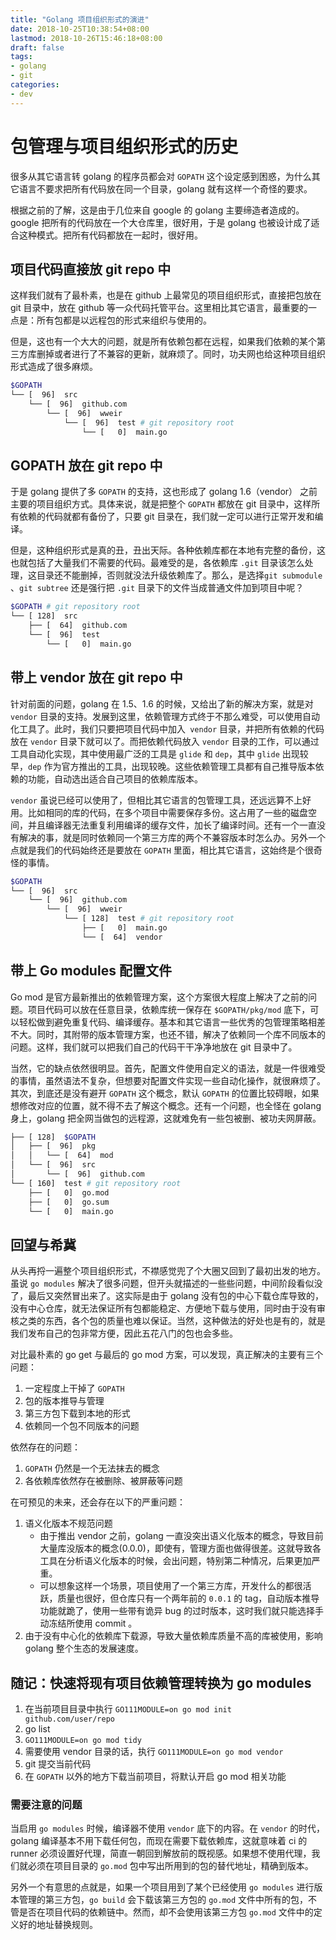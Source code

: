 ```yaml
---
title: "Golang 项目组织形式的演进"
date: 2018-10-25T10:38:54+08:00
lastmod: 2018-10-26T15:46:18+08:00
draft: false
tags:
- golang
- git
categories:
- dev
---
```


# 包管理与项目组织形式的历史

很多从其它语言转 golang 的程序员都会对 `GOPATH` 这个设定感到困惑，为什么其它语言不要求把所有代码放在同一个目录，golang 就有这样一个奇怪的要求。

根据之前的了解，这是由于几位来自 google 的 golang 主要缔造者造成的。google 把所有的代码放在一个大仓库里，很好用，于是 golang 也被设计成了适合这种模式。把所有代码都放在一起时，很好用。

## 项目代码直接放 git repo 中

这样我们就有了最朴素，也是在 github 上最常见的项目组织形式，直接把包放在 git 目录中，放在 github 等一众代码托管平台。这里相比其它语言，最重要的一点是：所有包都是以远程包的形式来组织与使用的。

但是，这也有一个大大的问题，就是所有依赖包都在远程，如果我们依赖的某个第三方库删掉或者进行了不兼容的更新，就麻烦了。同时，功夫网也给这种项目组织形式造成了很多麻烦。

```bash
$GOPATH
└── [  96]  src
    └── [  96]  github.com
        └── [  96]  wweir
            └── [  96]  test # git repository root
                └── [   0]  main.go
```



## GOPATH 放在 git repo 中

于是 golang 提供了多 `GOPATH` 的支持，这也形成了 golang 1.6（vendor） 之前主要的项目组织方式。具体来说，就是把整个 `GOPATH` 都放在 git 目录中，这样所有依赖的代码就都有备份了，只要 git 目录在，我们就一定可以进行正常开发和编译。

但是，这种组织形式是真的丑，丑出天际。各种依赖库都在本地有完整的备份，这也就包括了大量我们不需要的代码。最难受的是，各依赖库 `.git` 目录该怎么处理，这目录还不能删掉，否则就没法升级依赖库了。那么，是选择`git submodule` 、`git subtree` 还是强行把 `.git` 目录下的文件当成普通文件加到项目中呢？

```bash
$GOPATH # git repository root
└── [ 128]  src
    ├── [  64]  github.com
    └── [  96]  test
        └── [   0]  main.go
```



## 带上 vendor 放在 git repo 中

针对前面的问题，golang 在 1.5、1.6 的时候，又给出了新的解决方案，就是对 `vendor` 目录的支持。发展到这里，依赖管理方式终于不那么难受，可以使用自动化工具了。此时，我们只要把项目代码中加入` vendor` 目录，并把所有依赖的代码放在 `vendor` 目录下就可以了。而把依赖代码放入 `vendor` 目录的工作，可以通过工具自动化实现，其中使用最广泛的工具是 `glide` 和 `dep`，其中 `glide` 出现较早，`dep` 作为官方推出的工具，出现较晚。这些依赖管理工具都有自己推导版本依赖的功能，自动选出适合自己项目的依赖库版本。

`vendor` 虽说已经可以使用了，但相比其它语言的包管理工具，还远远算不上好用。比如相同的库的代码，在多个项目中需要保存多份。这占用了一些的磁盘空间，并且编译器无法重复利用编译的缓存文件，加长了编译时间。还有一个一直没有解决的事，就是同时依赖同一个第三方库的两个不兼容版本时怎么办。另外一个点就是我们的代码始终还是要放在 `GOPATH` 里面，相比其它语言，这始终是个很奇怪的事情。

```bash
$GOPATH
└── [  96]  src
    └── [  96]  github.com
        └── [  96]  wweir
            └── [ 128]  test # git repository root
                ├── [   0]  main.go
                └── [  64]  vendor
```



## 带上 Go modules 配置文件

Go mod 是官方最新推出的依赖管理方案，这个方案很大程度上解决了之前的问题。项目代码可以放在任意目录，依赖库统一保存在 `$GOPATH/pkg/mod` 底下，可以轻松做到避免重复代码、编译缓存。基本和其它语言一些优秀的包管理策略相差不大。同时，其附带的版本管理方案，也还不错，解决了依赖同一个库不同版本的问题。这样，我们就可以把我们自己的代码干干净净地放在 git 目录中了。

当然，它的缺点依然很明显。首先，配置文件使用自定义的语法，就是一件很难受的事情，虽然语法不复杂，但想要对配置文件实现一些自动化操作，就很麻烦了。其次，到底还是没有避开 `GOPATH` 这个概念，默认 `GOPATH` 的位置比较碍眼，如果想修改对应的位置，就不得不去了解这个概念。还有一个问题，也全怪在 golang 身上，golang 把全网当做包的远程源，这就难免有一些包被删、被功夫网屏蔽。

```bash
├── [ 128]  $GOPATH
│   ├── [  96]  pkg
│   │   └── [  64]  mod
│   └── [  96]  src
│       └── [  96]  github.com
└── [ 160]  test # git repository root
    ├── [   0]  go.mod
    ├── [   0]  go.sum
    └── [   0]  main.go
```



## 回望与希冀

从头再捋一遍整个项目组织形式，不襟感觉兜了个大圈又回到了最初出发的地方。虽说 `go modules` 解决了很多问题，但开头就描述的一些些问题，中间阶段看似没了，最后又突然冒出来了。这实际是由于 golang 没有包的中心下载仓库导致的，没有中心仓库，就无法保证所有包都能稳定、方便地下载与使用，同时由于没有审核之类的东西，各个包的质量也难以保证。当然，这种做法的好处也是有的，就是我们发布自己的包非常方便，因此五花八门的包也会多些。

对比最朴素的 go get 与最后的 go mod 方案，可以发现，真正解决的主要有三个问题：

1. 一定程度上干掉了 `GOPATH`
2. 包的版本推导与管理
3. 第三方包下载到本地的形式
4. 依赖同一个包不同版本的问题

依然存在的问题：

1. `GOPATH` 仍然是一个无法抹去的概念
2. 各依赖库依然存在被删除、被屏蔽等问题

在可预见的未来，还会存在以下的严重问题：

1. 语义化版本不规范问题
   - 由于推出 vendor 之前，golang 一直没突出语义化版本的概念，导致目前大量库没版本的概念(0.0.0)，即使有，管理方面也做得很差。这就导致各工具在分析语义化版本的时候，会出问题，特别第二种情况，后果更加严重。
   - 可以想象这样一个场景，项目使用了一个第三方库，开发什么的都很活跃，质量也很好，但仓库只有一个两年前的 `0.0.1` 的 tag，自动版本推导功能就跪了，使用一些带有诡异 bug 的过时版本，这时我们就只能选择手动冻结所使用 commit 。
2. 由于没有中心化的依赖库下载源，导致大量依赖库质量不高的库被使用，影响 golang 整个生态的发展速度。

## 随记：快速将现有项目依赖管理转换为 go modules

1. 在当前项目目录中执行 `GO111MODULE=on go mod init github.com/user/repo`
2. go list
3. `GO111MODULE=on go mod tidy`
4. 需要使用 vendor 目录的话，执行 `GO111MODULE=on go mod vendor`
5. git 提交当前代码
6. 在 `GOPATH` 以外的地方下载当前项目，将默认开启 go mod 相关功能

### 需要注意的问题

当启用 `go modules` 时候，编译器不使用 `vendor` 底下的内容。在 `vendor` 的时代，golang 编译基本不用下载任何包，而现在需要下载依赖库，这就意味着 ci 的 runner 必须设置好代理，简直一朝回到解放前的既视感。如果想不使用代理，我们就必须在项目目录的 `go.mod` 包中写出所用到的包的替代地址，精确到版本。

另外一个有意思的点就是，如果一个项目用到了某个已经使用 `go modules` 进行版本管理的第三方包，`go build` 会下载该第三方包的 `go.mod` 文件中所有的包，不管是否在项目代码的依赖链中。然而，却不会使用该第三方包 `go.mod` 文件中的定义好的地址替换规则。
